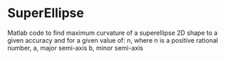 # SuperEllipse
Matlab code to find maximum curvature of a superellipse 2D shape to a given accuracy and for a given value of:
n, where n is a positive rational number, 
a, major semi-axis
b, minor semi-axis
